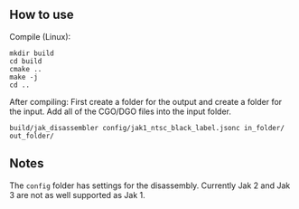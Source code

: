 How to use
-----------
Compile (Linux):
```
mkdir build
cd build
cmake ..
make -j
cd ..
```

After compiling:
First create a folder for the output and create a folder for the input.  Add all of the CGO/DGO files into the input folder.
```
build/jak_disassembler config/jak1_ntsc_black_label.jsonc in_folder/ out_folder/
```


Notes
--------
The `config` folder has settings for the disassembly. Currently Jak 2 and Jak 3 are not as well supported as Jak 1.
